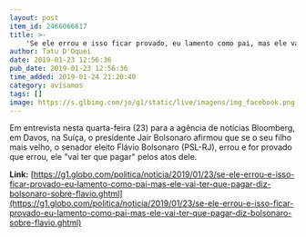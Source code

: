 ```yaml
---
layout: post
item_id: 2466066617
title: >-
    'Se ele errou e isso ficar provado, eu lamento como pai, mas ele vai ter que pagar', diz Bolsonaro sobre Flávio
author: Tatu D'Oquei
date: 2019-01-23 12:56:36
pub_date: 2019-01-23 12:56:36
time_added: 2019-01-24 21:20:40
category: avisamos
tags: []
image: https://s.glbimg.com/jo/g1/static/live/imagens/img_facebook.png
---
```


Em entrevista nesta quarta-feira (23) para a agência de notícias Bloomberg, em Davos, na Suíça, o presidente Jair Bolsonaro afirmou que se o seu filho mais velho, o senador eleito Flávio Bolsonaro (PSL-RJ), errou e for provado que errou, ele "vai ter que pagar" pelos atos dele.

**Link:** [https://g1.globo.com/politica/noticia/2019/01/23/se-ele-errou-e-isso-ficar-provado-eu-lamento-como-pai-mas-ele-vai-ter-que-pagar-diz-bolsonaro-sobre-flavio.ghtml](https://g1.globo.com/politica/noticia/2019/01/23/se-ele-errou-e-isso-ficar-provado-eu-lamento-como-pai-mas-ele-vai-ter-que-pagar-diz-bolsonaro-sobre-flavio.ghtml)

